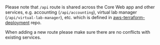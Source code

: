 Please note that `/api` route is shared across the Core Web app and other services,
e.g. accounting (`/api/accounting`), virtual lab manager (`/api/virtual-lab-manager`), etc.
which is defined in [aws-terraform-deployment](https://github.com/openbraininstitute/aws-terraform-deployment) repo.

When adding a new route please make sure there are no conflicts with existing services.
